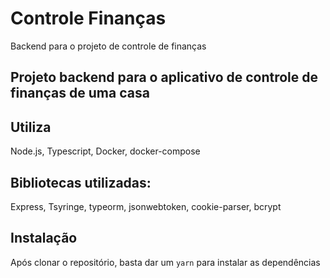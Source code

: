 # Controle Finanças
Backend para o projeto de controle de finanças

## Projeto backend para o aplicativo de controle de finanças de uma casa

## Utiliza
Node.js, Typescript, Docker, docker-compose

## Bibliotecas utilizadas:
Express, Tsyringe, typeorm, jsonwebtoken, cookie-parser, bcrypt

## Instalação
Após clonar o repositório, basta dar um `yarn` para instalar as dependências
